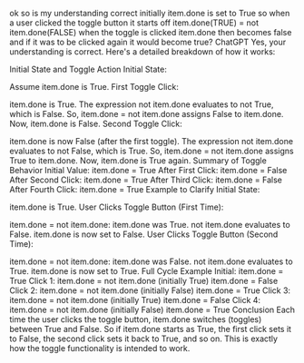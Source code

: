 ok so is my understanding correct initially item.done is set to True so when a user clicked the toggle button it starts off item.done(TRUE) = not item.done(FALSE) when the toggle is clicked item.done then becomes false and if it was to be clicked again it would become true?
ChatGPT
Yes, your understanding is correct. Here's a detailed breakdown of how it works:

Initial State and Toggle Action
Initial State:

Assume item.done is True.
First Toggle Click:

item.done is True.
The expression not item.done evaluates to not True, which is False.
So, item.done = not item.done assigns False to item.done.
Now, item.done is False.
Second Toggle Click:

item.done is now False (after the first toggle).
The expression not item.done evaluates to not False, which is True.
So, item.done = not item.done assigns True to item.done.
Now, item.done is True again.
Summary of Toggle Behavior
Initial Value: item.done = True
After First Click: item.done = False
After Second Click: item.done = True
After Third Click: item.done = False
After Fourth Click: item.done = True
Example to Clarify
Initial State:

item.done is True.
User Clicks Toggle Button (First Time):

item.done = not item.done:
item.done was True.
not item.done evaluates to False.
item.done is now set to False.
User Clicks Toggle Button (Second Time):

item.done = not item.done:
item.done was False.
not item.done evaluates to True.
item.done is now set to True.
Full Cycle Example
Initial: item.done = True
Click 1:
item.done = not item.done (initially True)
item.done = False
Click 2:
item.done = not item.done (initially False)
item.done = True
Click 3:
item.done = not item.done (initially True)
item.done = False
Click 4:
item.done = not item.done (initially False)
item.done = True
Conclusion
Each time the user clicks the toggle button, item.done switches (toggles) between True and False. So if item.done starts as True, the first click sets it to False, the second click sets it back to True, and so on. This is exactly how the toggle functionality is intended to work.
